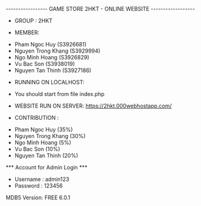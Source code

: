 
  -----------------  GAME STORE 2HKT - ONLINE WEBSITE   ------------------
 
 - GROUP : 2HKT
 
 - MEMBER: 
 
 + Pham Ngoc Huy (S3926681)
 + Nguyen Trong Khang (S3929994)
 + Ngo Minh Hoang (S3926829)
 + Vu Bac Son (S3938019)
 + Nguyen Tan Thinh (S3927186)




- RUNNING ON LOCALHOST:

+ You should start from file index.php 




- WEBSITE RUN ON SERVER:
 https://2hkt.000webhostapp.com/ 




- CONTRIBUTION :
 + Pham Ngoc Huy (35%)
 + Nguyen Trong Khang (30%)
 + Ngo Minh Hoang (5%)
 + Vu Bac Son (10%)
 + Nguyen Tan Thinh (20%)





*** Account for Admin Login  ***

+ Username : admin123 
+ Password : 123456




MDB5
Version: FREE 6.0.1



